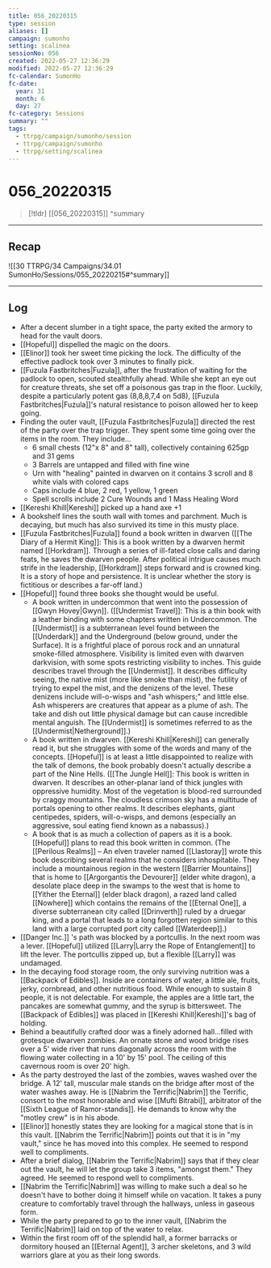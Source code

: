 ```yaml
---
title: 056_20220315
type: session
aliases: []
campaign: sumonho
setting: scalinea
sessionNo: 056
created: 2022-05-27 12:36:29
modified: 2022-05-27 12:36:29
fc-calendar: SumonHo
fc-date:
  year: 31
  month: 6
  day: 27
fc-category: Sessions
summary: ""
tags:
  - ttrpg/campaign/sumonho/session
  - ttrpg/campaign/sumonho
  - ttrpg/setting/scalinea
---
```


# 056_20220315

 > [!tldr] [[056_20220315]]
>  ^summary
---

## Recap

![[30 TTRPG/34 Campaigns/34.01 SumonHo/Sessions/055_20220215#^summary]]

---

## Log


- After a decent slumber in a tight space, the party exited the armory to head for the vault doors.
- [[Hopeful]] dispelled the magic on the doors.
- [[Elinor]] took her sweet time picking the lock. The difficulty of the effective padlock took over 3 minutes to finally pick.
- [[Fuzula Fastbritches|Fuzula]], after the frustration of waiting for the padlock to open, scouted stealthfully ahead. While she kept an eye out for creature threats, she set off a poisonous gas trap in the floor. Luckily, despite a particularly potent gas (8,8,8,7,4 on 5d8), [[Fuzula Fastbritches|Fuzula]]'s natural resistance to poison allowed her to keep going.
- Finding the outer vault, [[Fuzula Fastbritches|Fuzula]] directed the rest of the party over the trap trigger. They spent some time going over the items in the room. They include…
    - 6 small chests (12"x 8" and 8" tall), collectively containing 625gp and 31 gems
    - 3 Barrels are untapped and filled with fine wine
    - Urn with "healing" painted in dwarven on it contains 3 scroll and 8 white vials with colored caps
    - Caps include 4 blue, 2 red, 1 yellow, 1 green
    - Spell scrolls include 2 Cure Wounds and 1 Mass Healing Word
- [[Kereshi Khill|Kereshi]] picked up a hand axe +1
- A bookshelf lines the south wall with tomes and parchment. Much is decaying, but much has also survived its time in this musty place.
- [[Fuzula Fastbritches|Fuzula]] found a book written in dwarven ([[The Diary of a Hermit King]]: This is a book written by a dwarven hermit named [[Horkdram]]. Through a series of ill-fated close calls and daring feats, he saves the dwarven people. After political intrigue causes much strife in the leadership, [[Horkdram]] steps forward and is crowned king. It is a story of hope and persistence. It is unclear whether the story is fictitious or describes a far-off land.) 
- [[Hopeful]] found three books she thought would be useful.
    - A book written in undercommon that went into the possession of [[Gwyn Hovey|Gwyn]]. ([[Undermist Travel]]: This is a thin book with a leather binding with some chapters written in Undercommon. The [[Undermist]] is a subterranean level found between the [[Underdark]] and the Underground (below ground, under the Surface). It is a frightful place of porous rock and an unnatural smoke-filled atmosphere. Visibility is limited even with dwarven darkvision, with some spots restricting visibility to inches. This guide describes travel through the [[Undermist]]. It describes difficulty seeing, the native mist (more like smoke than mist), the futility of trying to expel the mist, and the denizens of the level. These denizens include will-o-wisps and "ash whispers;" and little else. Ash whisperers are creatures that appear as a plume of ash. The take and dish out little physical damage but can cause incredible mental anguish. The [[Undermist]] is sometimes referred to as the [[Undermist|Netherground]].)
    - A book written in dwarven. [[Kereshi Khill|Kereshi]] can generally read it, but she struggles with some of the words and many of the concepts. [[Hopeful]] is at least a little disappointed to realize with the talk of demons, the book probably doesn't actually describe a part of the Nine Hells. ([[The Jungle Hell]]: This book is written in dwarven. It describes an other-planar land of thick jungles with oppressive humidity. Most of the vegetation is blood-red surrounded by craggy mountains. The cloudless crimson sky has a multitude of portals opening to other realms. It describes elephants, giant centipedes, spiders, will-o-wisps, and demons (especially an aggressive, soul eating fiend known as a nabassus).)
    - A book that is as much a collection of papers as it is a book. [[Hopeful]] plans to read this book written in common. (The [[Perilous Realms]] – An elven traveler named [[Llastoray]] wrote this book describing several realms that he considers inhospitable. They include a mountainous region in the western [[Barrier Mountains]] that is home to [[Argorgantis the Devourer]] (elder white dragon), a desolate place deep in the swamps to the west that is home to [[Yither the Eternal]] (elder black dragon), a razed land called [[Nowhere]] which contains the remains of the [[Eternal One]], a diverse subterranean city called [[Drinverth]] ruled by a druegar king, and a portal that leads to a long forgotten region similar to this land with a large corrupted port city called [[Waterdeep]].)
- [[Danger Inc.]] 's path was blocked by a portcullis. In the next room was a lever. [[Hopeful]] utilized [[Larry|Larry the Rope of Entanglement]] to lift the lever. The portcullis zipped up, but a flexible [[Larry]] was undamaged.
- In the decaying food storage room, the only surviving nutrition was a [[Backpack of Edibles]]. Inside are containers of water, a little ale, fruits, jerky, cornbread, and other nutritious food. While enough to sustain 8 people, it is not delectable. For example, the apples are a little tart, the pancakes are somewhat gummy, and the syrup is bittersweet. The [[Backpack of Edibles]] was placed in [[Kereshi Khill|Kereshi]]'s bag of holding.
- Behind a beautifully crafted door was a finely adorned hall…filled with grotesque dwarven zombies. An ornate stone and wood bridge rises over a 5' wide river that runs diagonally across the room with the flowing water collecting in a 10' by 15' pool. The ceiling of this cavernous room is over 20' high.
- As the party destroyed the last of the zombies, waves washed over the bridge. A 12' tall, muscular male stands on the bridge after most of the water washes away. He is [[Nabrim the Terrific|Nabrim]] the Terrific, consort to the most honorable and wise [[Mufti Bitrabi]], arbitrator of the [[Sixth League of Ramor-standis]]. He demands to know why the "motley crew" is in his abode.
- [[Elinor]] honestly states they are looking for a magical stone that is in this vault. [[Nabrim the Terrific|Nabrim]] points out that it is in "my vault," since he has moved into this complex. He seemed to respond well to compliments.
- After a brief dialog, [[Nabrim the Terrific|Nabrim]] says that if they clear out the vault, he will let the group take 3 items, "amongst them." They agreed. He seemed to respond well to compliments.
- [[Nabrim the Terrific|Nabrim]] was willing to make such a deal so he doesn't have to bother doing it himself while on vacation. It takes a puny creature to comfortably travel through the hallways, unless in gaseous form.
- While the party prepared to go to the inner vault, [[Nabrim the Terrific|Nabrim]] laid on top of the water to relax.
- Within the first room off of the splendid hall, a former barracks or dormitory housed an [[Eternal Agent]], 3 archer skeletons, and 3 wild warriors glare at you as their long swords.
